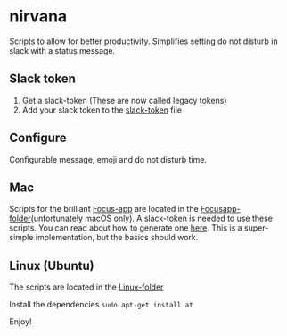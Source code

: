# nirvana
Scripts to allow for better productivity. Simplifies setting do not disturb in slack with a status message.

## Slack token
1. Get a slack-token (These are now called legacy tokens)
2. Add your slack token to the [slack-token](slack-token) file

## Configure
Configurable message, emoji and do not disturb time.

## Mac
Scripts for the brilliant [Focus-app](https://heyfocus.com/) are located in the [Focusapp-folder](focusapp/)(unfortunately macOS only). A slack-token is needed to use these scripts. You can read about how to generate one [here](https://get.slack.help/hc/en-us/articles/215770388-Create-and-regenerate-API-tokens). This is a super-simple implementation, but the basics should work.

## Linux (Ubuntu)
The scripts are located in the [Linux-folder](linux/)

Install the dependencies
`sudo apt-get install at`

Enjoy!
